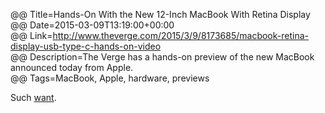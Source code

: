 @@ Title=Hands-On With the New 12-Inch MacBook With Retina Display  
@@ Date=2015-03-09T13:19:00+00:00  
@@ Link=http://www.theverge.com/2015/3/9/8173685/macbook-retina-display-usb-type-c-hands-on-video  
@@ Description=The Verge has a hands-on preview of the new MacBook announced today from Apple.  
@@ Tags=MacBook, Apple, hardware, previews  

Such [want][theovernanalyzed].

[theovernanalyzed]: http://www.theovernanalyzed.net/2015/1/10/my-thoughts-on-apples-rumored-12-inch-macbook-air